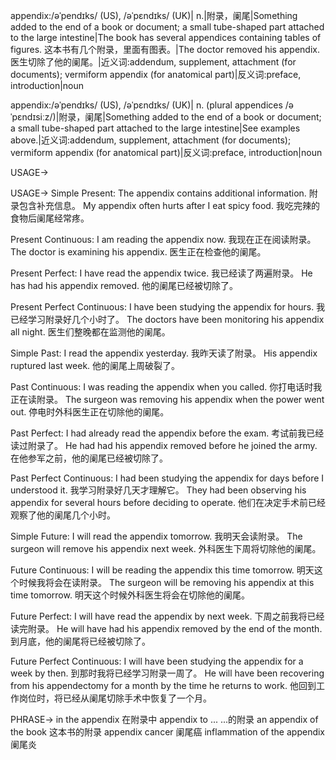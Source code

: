 appendix:/əˈpendɪks/ (US), /əˈpɛndɪks/ (UK)| n.|附录，阑尾|Something added to the end of a book or document; a small tube-shaped part attached to the large intestine|The book has several appendices containing tables of figures. 这本书有几个附录，里面有图表。|The doctor removed his appendix. 医生切除了他的阑尾。|近义词:addendum, supplement, attachment (for documents); vermiform appendix (for anatomical part)|反义词:preface, introduction|noun

appendix:/əˈpendɪks/ (US), /əˈpɛndɪks/ (UK)| n. (plural appendices /əˈpɛndɪsiːz/)|附录，阑尾|Something added to the end of a book or document; a small tube-shaped part attached to the large intestine|See examples above.|近义词:addendum, supplement, attachment (for documents); vermiform appendix (for anatomical part)|反义词:preface, introduction|noun


USAGE->

USAGE->
Simple Present:
The appendix contains additional information. 附录包含补充信息。
My appendix often hurts after I eat spicy food. 我吃完辣的食物后阑尾经常疼。

Present Continuous:
I am reading the appendix now. 我现在正在阅读附录。
The doctor is examining his appendix. 医生正在检查他的阑尾。

Present Perfect:
I have read the appendix twice. 我已经读了两遍附录。
He has had his appendix removed. 他的阑尾已经被切除了。

Present Perfect Continuous:
I have been studying the appendix for hours. 我已经学习附录好几个小时了。
The doctors have been monitoring his appendix all night. 医生们整晚都在监测他的阑尾。

Simple Past:
I read the appendix yesterday. 我昨天读了附录。
His appendix ruptured last week. 他的阑尾上周破裂了。

Past Continuous:
I was reading the appendix when you called. 你打电话时我正在读附录。
The surgeon was removing his appendix when the power went out.  停电时外科医生正在切除他的阑尾。

Past Perfect:
I had already read the appendix before the exam. 考试前我已经读过附录了。
He had had his appendix removed before he joined the army.  在他参军之前，他的阑尾已经被切除了。

Past Perfect Continuous:
I had been studying the appendix for days before I understood it.  我学习附录好几天才理解它。
They had been observing his appendix for several hours before deciding to operate.  他们在决定手术前已经观察了他的阑尾几个小时。

Simple Future:
I will read the appendix tomorrow. 我明天会读附录。
The surgeon will remove his appendix next week. 外科医生下周将切除他的阑尾。

Future Continuous:
I will be reading the appendix this time tomorrow. 明天这个时候我将会在读附录。
The surgeon will be removing his appendix at this time tomorrow. 明天这个时候外科医生将会在切除他的阑尾。

Future Perfect:
I will have read the appendix by next week. 下周之前我将已经读完附录。
He will have had his appendix removed by the end of the month.  到月底，他的阑尾将已经被切除了。

Future Perfect Continuous:
I will have been studying the appendix for a week by then. 到那时我将已经学习附录一周了。
He will have been recovering from his appendectomy for a month by the time he returns to work. 他回到工作岗位时，将已经从阑尾切除手术中恢复了一个月。


PHRASE->
in the appendix  在附录中
appendix to ...  ...的附录
an appendix of the book  这本书的附录
appendix cancer  阑尾癌
inflammation of the appendix  阑尾炎
